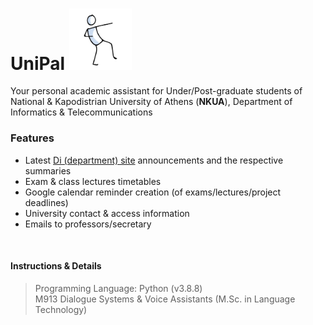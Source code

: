 
                                                                                                            
# UniPal <img title="UniPal logo" alt_text="UniPal logo" src="https://github.com/theatina/UniPal/blob/master/UniPal/Slack/UniPal_logo.jpg " width="100">
Your personal academic assistant for Under/Post-graduate students of National & Kapodistrian University of Athens (**NKUA**), Department of Informatics & Telecommunications

### Features
- Latest [Di (department) site](https://www.di.uoa.gr/) announcements and the respective summaries
- Exam & class lectures timetables
- Google calendar reminder creation (of exams/lectures/project deadlines)
- University contact & access information
- Emails to professors/secretary

<br>

#### Instructions & Details

> Programming Language:
Python (v3.8.8)
<br>M913 Dialogue Systems & Voice Assistants (M.Sc. in Language Technology)
